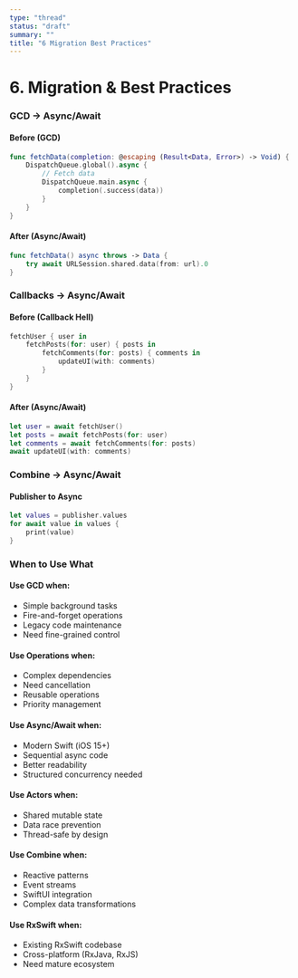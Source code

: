 ```yaml
---
type: "thread"
status: "draft"
summary: ""
title: "6 Migration Best Practices"
---
```


# 6. Migration & Best Practices


### GCD → Async/Await

#### Before (GCD)
```swift
func fetchData(completion: @escaping (Result<Data, Error>) -> Void) {
    DispatchQueue.global().async {
        // Fetch data
        DispatchQueue.main.async {
            completion(.success(data))
        }
    }
}
```

#### After (Async/Await)
```swift
func fetchData() async throws -> Data {
    try await URLSession.shared.data(from: url).0
}
```

### Callbacks → Async/Await

#### Before (Callback Hell)
```swift
fetchUser { user in
    fetchPosts(for: user) { posts in
        fetchComments(for: posts) { comments in
            updateUI(with: comments)
        }
    }
}
```

#### After (Async/Await)
```swift
let user = await fetchUser()
let posts = await fetchPosts(for: user)
let comments = await fetchComments(for: posts)
await updateUI(with: comments)
```

### Combine → Async/Await

#### Publisher to Async
```swift
let values = publisher.values
for await value in values {
    print(value)
}
```

### When to Use What

#### Use GCD when:
- Simple background tasks
- Fire-and-forget operations
- Legacy code maintenance
- Need fine-grained control

#### Use Operations when:
- Complex dependencies
- Need cancellation
- Reusable operations
- Priority management

#### Use Async/Await when:
- Modern Swift (iOS 15+)
- Sequential async code
- Better readability
- Structured concurrency needed

#### Use Actors when:
- Shared mutable state
- Data race prevention
- Thread-safe by design

#### Use Combine when:
- Reactive patterns
- Event streams
- SwiftUI integration
- Complex data transformations

#### Use RxSwift when:
- Existing RxSwift codebase
- Cross-platform (RxJava, RxJS)
- Need mature ecosystem

